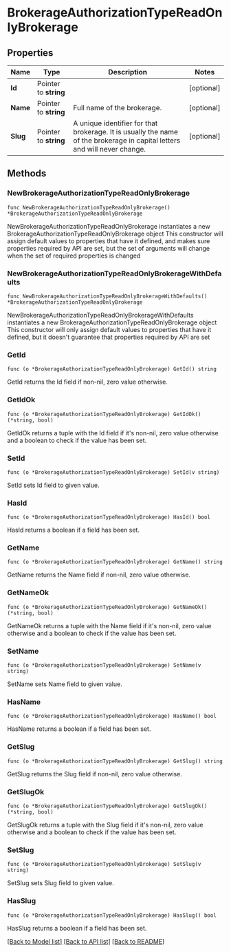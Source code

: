 # BrokerageAuthorizationTypeReadOnlyBrokerage

## Properties

Name | Type | Description | Notes
------------ | ------------- | ------------- | -------------
**Id** | Pointer to **string** |  | [optional] 
**Name** | Pointer to **string** | Full name of the brokerage. | [optional] 
**Slug** | Pointer to **string** | A unique identifier for that brokerage. It is usually the name of the brokerage in capital letters and will never change. | [optional] 

## Methods

### NewBrokerageAuthorizationTypeReadOnlyBrokerage

`func NewBrokerageAuthorizationTypeReadOnlyBrokerage() *BrokerageAuthorizationTypeReadOnlyBrokerage`

NewBrokerageAuthorizationTypeReadOnlyBrokerage instantiates a new BrokerageAuthorizationTypeReadOnlyBrokerage object
This constructor will assign default values to properties that have it defined,
and makes sure properties required by API are set, but the set of arguments
will change when the set of required properties is changed

### NewBrokerageAuthorizationTypeReadOnlyBrokerageWithDefaults

`func NewBrokerageAuthorizationTypeReadOnlyBrokerageWithDefaults() *BrokerageAuthorizationTypeReadOnlyBrokerage`

NewBrokerageAuthorizationTypeReadOnlyBrokerageWithDefaults instantiates a new BrokerageAuthorizationTypeReadOnlyBrokerage object
This constructor will only assign default values to properties that have it defined,
but it doesn't guarantee that properties required by API are set

### GetId

`func (o *BrokerageAuthorizationTypeReadOnlyBrokerage) GetId() string`

GetId returns the Id field if non-nil, zero value otherwise.

### GetIdOk

`func (o *BrokerageAuthorizationTypeReadOnlyBrokerage) GetIdOk() (*string, bool)`

GetIdOk returns a tuple with the Id field if it's non-nil, zero value otherwise
and a boolean to check if the value has been set.

### SetId

`func (o *BrokerageAuthorizationTypeReadOnlyBrokerage) SetId(v string)`

SetId sets Id field to given value.

### HasId

`func (o *BrokerageAuthorizationTypeReadOnlyBrokerage) HasId() bool`

HasId returns a boolean if a field has been set.

### GetName

`func (o *BrokerageAuthorizationTypeReadOnlyBrokerage) GetName() string`

GetName returns the Name field if non-nil, zero value otherwise.

### GetNameOk

`func (o *BrokerageAuthorizationTypeReadOnlyBrokerage) GetNameOk() (*string, bool)`

GetNameOk returns a tuple with the Name field if it's non-nil, zero value otherwise
and a boolean to check if the value has been set.

### SetName

`func (o *BrokerageAuthorizationTypeReadOnlyBrokerage) SetName(v string)`

SetName sets Name field to given value.

### HasName

`func (o *BrokerageAuthorizationTypeReadOnlyBrokerage) HasName() bool`

HasName returns a boolean if a field has been set.

### GetSlug

`func (o *BrokerageAuthorizationTypeReadOnlyBrokerage) GetSlug() string`

GetSlug returns the Slug field if non-nil, zero value otherwise.

### GetSlugOk

`func (o *BrokerageAuthorizationTypeReadOnlyBrokerage) GetSlugOk() (*string, bool)`

GetSlugOk returns a tuple with the Slug field if it's non-nil, zero value otherwise
and a boolean to check if the value has been set.

### SetSlug

`func (o *BrokerageAuthorizationTypeReadOnlyBrokerage) SetSlug(v string)`

SetSlug sets Slug field to given value.

### HasSlug

`func (o *BrokerageAuthorizationTypeReadOnlyBrokerage) HasSlug() bool`

HasSlug returns a boolean if a field has been set.


[[Back to Model list]](../README.md#documentation-for-models) [[Back to API list]](../README.md#documentation-for-api-endpoints) [[Back to README]](../README.md)


